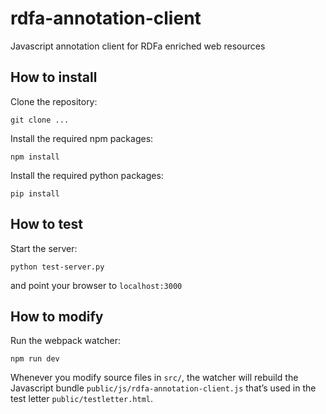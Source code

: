 # rdfa-annotation-client
Javascript annotation client for RDFa enriched web resources

## How to install

Clone the repository:
```
git clone ...
```

Install the required npm packages:
```
npm install
```

Install the required python packages:
```
pip install
```

## How to test

Start the server:
```
python test-server.py
```

and point your browser to `localhost:3000`

## How to modify

Run the webpack watcher:
```
npm run dev
```

Whenever you modify source files in `src/`, the watcher will rebuild the Javascript bundle `public/js/rdfa-annotation-client.js` that’s used in the test letter `public/testletter.html`.

